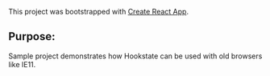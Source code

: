 This project was bootstrapped with [Create React App](https://github.com/facebook/create-react-app).

## Purpose:

Sample project demonstrates how Hookstate can be used with old browsers like IE11.